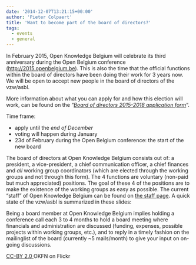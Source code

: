 ```yaml
---
date: '2014-12-07T13:21:15+00:00'
author: 'Pieter Colpaert'
title: 'Want to become part of the board of directors?'
tags:
  - events
  - general
---
```


In February 2015, Open Knowledge Belgium will celebrate its third anniversary during the Open Belgium conference (http://2015.openbelgium.be). This is also the time that the official functions within the board of directors have been doing their work for 3 years now. We will be open to accept new people in the board of directors of the vzw/asbl.

More information about what you can apply for and how this election will work, can be found on the “[_Board of directors 2015-2018 application form_](https://docs.google.com/forms/d/1JqHa1Az1Mu-kOEsdEn9Qxmk87BrOtsheLgBkxhciavo/viewform 'Application form')“.

Time frame:

- apply until the _end of December_
- voting will happen during January
- 23d of February during the Open Belgium conference: the start of the new board

The board of directors at Open Knowledge Belgium consists out of: a president, a vice-president, a chief communication officer, a chief finances and _all_ working group coordinators (which are elected through the working groups and not through this form). The 4 functions are voluntary (non-paid but much appreciated) positions. The goal of these 4 of the positions are to make the existence of the working groups as easy as possible. The current “staff” of Open Knowledge Belgium can be found on [the staff page](http://be.okfn.org/staff/ 'Staff'). A quick state of the vzw/asbl is summarized in these slides:

<script async="" class="speakerdeck-embed" data-id="146459d02482013299ff7e85eb08a929" data-ratio="1.77777777777778" src="//speakerdeck.com/assets/embed.js"></script>

Being a board member at Open Knowledge Belgium implies holding a conference call each 3 to 4 months to hold a board meeting where financials and administration are discussed (funding, expenses, possible projects within working groups, etc.), and to reply in a timely fashion on the mailinglist of the board (currently ~5 mails/month) to give your input on on-going discussions.

[CC-BY 2.0 ](https://creativecommons.org/licenses/by/2.0/) OKFN on Flickr
